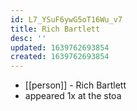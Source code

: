 ```yaml
---
id: L7_YSuF6ywG5oT16Wu_v7
title: Rich Bartlett
desc: ''
updated: 1639762693854
created: 1639762693854
---
```



- [[person]] - Rich Bartlett
- appeared 1x at the stoa
